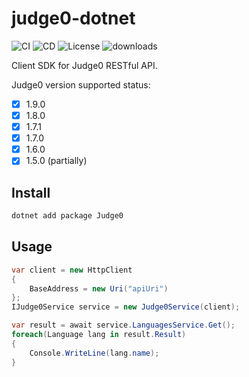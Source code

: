 # judge0-dotnet

![CI](https://github.com/StardustDL/judge0-dotnet/workflows/CI/badge.svg) ![CD](https://github.com/StardustDL/judge0-dotnet/workflows/CD/badge.svg) ![License](https://img.shields.io/github/license/StardustDL/judge0-dotnet.svg) ![downloads](https://img.shields.io/nuget/dt/Judge0)

Client SDK for Judge0 RESTful API.

Judge0 version supported status:

- [x] 1.9.0
- [x] 1.8.0
- [x] 1.7.1
- [x] 1.7.0
- [x] 1.6.0
- [x] 1.5.0 (partially)

## Install

```sh
dotnet add package Judge0
```

## Usage

```csharp
var client = new HttpClient
{
    BaseAddress = new Uri("apiUri")
};
IJudge0Service service = new Judge0Service(client);

var result = await service.LanguagesService.Get();
foreach(Language lang in result.Result)
{
    Console.WriteLine(lang.name);
}
```
